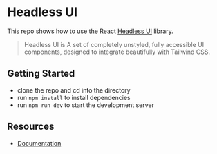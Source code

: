 # Headless UI

This repo shows how to use the React [Headless UI](https://headlessui.com/) library.

> Headless UI is A set of completely unstyled, fully accessible UI components, designed to integrate beautifully with Tailwind CSS.

## Getting Started

- clone the repo and cd into the directory
- run `npm install` to install dependencies
- run `npm run dev` to start the development server

## Resources

- [Documentation](https://headlessui.com/)
